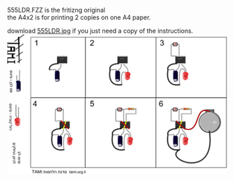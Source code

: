 

555LDR.FZZ is the fritizng original  
the A4x2 is for printing 2 copies on one A4 paper. 

download [555LDR.jpg](https://github.com/telavivmakers/soldering-workshop/raw/master/555LDR/555LDR.jpg) if you just need a copy of the instructions.
![555LDR.jpg](https://github.com/telavivmakers/soldering-workshop/raw/master/555LDR/555LDR.jpg)
